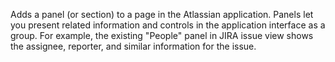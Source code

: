 Adds a panel (or section) to a page in the Atlassian application. Panels let you present related information and
controls in the application interface as a group. For example, the existing "People" panel in JIRA issue view
shows the assignee, reporter, and similar information for the issue.
